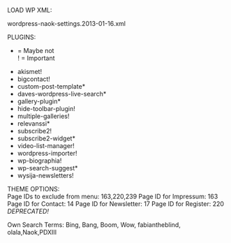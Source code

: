 LOAD WP XML:

wordpress-naok-settings.2013-01-16.xml  

PLUGINS:  
* = Maybe not  
! = Important  

- akismet!  
- bigcontact!  
- custom-post-template*  
- daves-wordpress-live-search*  
- gallery-plugin*  
- hide-toolbar-plugin!  
- multiple-galleries!  
- relevanssi*  
- subscribe2!  
- subscribe2-widget*  
- video-list-manager!  
- wordpress-importer!  
- wp-biographia!  
- wp-search-suggest*  
- wysija-newsletters!  


THEME OPTIONS:  
Page IDs to exclude from menu: 163,220,239
Page ID for Impressum: 163
Page ID for Contact: 14
Page ID for Newsletter: 17
Page ID for Register: 220 *DEPRECATED!*

Own Search Terms: Bing, Bang, Boom, Wow, fabiantheblind, olala,Naok,PDXIII